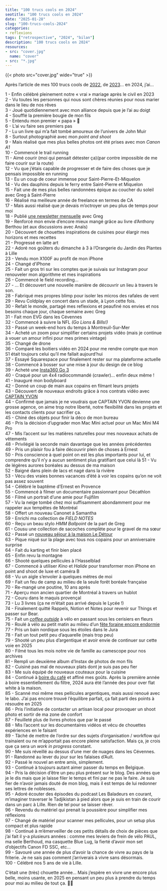 ```yaml
---
title: "100 trucs cools en 2024"
seotitle: "100 trucs cools en 2024"
date: "2025-01-28"
slug: "100-trucs-cools-2024"
categories:
- reflexions
tags: ["retrospective", "2024", "bilan"]
description: "100 trucs cools en 2024"
resources:
- src: "cover.jpg"
  name: "cover"
- src: "*.jpg"
---
```

{{< photo src="cover.jpg" wide="true" >}}

Après l’article de mes 100 trucs cools de [2022](https://jeremyjanin.com/100-trucs-cools-2022/), de [2023](https://jeremyjanin.com/100-trucs-cools-2023/)… en 2024, j’ai…

1 - Enfin célébré pleinement notre « vrai » mariage après le civil en 2023<br/>
2 - Vu toutes les personnes qui nous sont chères réunies pour nous marier dans le lieu de nos rêves<br/>
3 - Joué quotidiennement avec mon alliance depuis que je l’ai au doigt<br/>
4 - Soufflé la première bougie de mon fils<br/>
5 - Entendu mon premier « papa » 🥹<br/>
6 - L’ai vu faire ses premiers pas<br/>
7 - Lu un livre qui m’a fait tombé amoureux de l’univers de John Muir<br/>
8 - Surtout photographié avec mon *point and shoot*<br/>
9 - Mais réalisé que mes plus belles photos ont été prises avec mon *Canon A1*<br/>
10 - Commencé le trail running<br/>
11 - Aimé courir (moi qui pensait détester ça)(par contre impossible de me faire courir sur la route)<br/>
12 - Vu que j’étais capable de progresser et de faire des choses que je pensais impossible en running<br/>
13 - Eu un coup de coeur immense pour Saint-Pierre-Et-Miquelon<br/>
14 - Vu des dauphins depuis le ferry entre Saint-Pierre et Miquelon<br/>
15 - Fait une de mes plus belles randonnées épique au coucher du soleil avec Greg à Saint-Pierre<br/>
16 - Réalisé ma meilleure année de freelance en termes de CA<br/>
17 - Mais aussi réalisé que je devais m’octroyer un peu plus de temps pour moi<br/>
18 - Publié [une newsletter mensuelle](http://slowisbeautiful.substack.com/) avec Greg<br/>
19 - Renforcé mon envie d’encore mieux mangé grâce au livre d’Anthony Berthou (et aux discussions avec Anaïs)<br/>
20 - Découvert de chouettes inspirations de cuisines pour élargir mes horizons et mes recettes<br/>
21 - Progressé en latte art<br/>
22 - Adoré nos goûters du dimanche à 3 à l’Orangerie du Jardin des Plantes à Lille<br/>
23 - Vendu mon X100F au profit de mon iPhone<br/>
24 - Changé d’iPhone<br/>
25 - Fait un gros tri sur les comptes que je suivais sur Instagram pour renouveler mon algorithme et mes inspirations<br/>
26 - Commencé le field recording…<br/>
27 - … Et découvert une nouvelle manière de découvrir un lieu à travers le son.<br/>
28 - Fabriqué mes propres blimp pour isoler les micros des rafales de vent<br/>
29 - Revu Coldplay en concert dans un stade, à Lyon cette fois.<br/>
30 - Refait le monde, partagé mes reflexions et peaufiné nos envies et nos besoins chaque jour, chaque semaine avec Greg<br/>
31 - Fait mon EVG dans les Cévennes<br/>
32 - Commencé à suivre la NFL *(Go Lions & Bills!)*<br/>
33 - Passé un week-end hors du temps à Montreuil-Sur-Mer<br/>
34 - Acheté un zoom pour simplifier certains projets vidéo (mais je continue à vouer un amour infini pour mes primes vintage)<br/>
35 - Changé de drone<br/>
36 - Comparé les boitiers vidéo en 2024 pour me rendre compte que mon S1 était toujours celui qu’il me fallait aujourd’hui<br/>
37 - Essayé Squarespace pour finalement rester sur ma plateforme actuelle<br/>
38 - Commencé à bosser sur une mise à jour du design de ce blog<br/>
39 - Acheté une [Insta360 Go 3](https://www.digit-photo.com/INSTA360-Camera-Go-3-64GB-rINSTA3602007154776.html?dpa_id=21)<br/>
40 - Craqué pour un 4x4 radiocommandé (crawler)… enfin deux même !<br/>
41 - Inauguré mon bodyboard<br/>
42 - Donné un coup de main aux copains en filmant leurs projets<br/>
43 - Découvert de nouveaux endroits grâce à nos contrats vidéo avec [CAPTAIN YVON](http://captainyvon.fr)<br/>
44 - Confirmé que jamais je ne voudrais que CAPTAIN YVON devienne une grosse agence, on aime trop notre liberté, notre flexibilité dans les projets et les contacts clients pour sacrifier ça.<br/>
45 - Chiné des objets pour finir la déco de mon bureau<br/>
46 - Pris la décision d’upgrader mon Mac Mini actuel pour un Mac Mini M4 Pro<br/>
47 - Mis l’accent sur les matières naturelles pour mes nouveaux achats de vêtements<br/>
48 - Privilégié la seconde main davantage que les années précédentes<br/>
49 - Pris un plaisir fou à faire découvrir plein de choses à Ernest<br/>
50 - Pris conscience à quel point on est les plus importants pour lui, et comprendre qu’il n’y a aucun sentiment plus gratifiant que celui là
51 - Vu de légères aurores boréales au dessus de ma maison<br/>
52 - Baigné dans plein de lacs et nagé dans la rivière<br/>
53 - Vécu des vraies bonnes vacances d’été à voir les copains qu’on ne voit pas assez souvent<br/>
54 - Célébré le baptême d’Ernest en Provence<br/>
55 - Commencé à filmer un documentaire passionnant pour Décathlon<br/>
56 - Filmé un portrait d’une amie pour Fujifilm<br/>
57 - Vu la neige tombé chez moi suffisamment abondamment pour me rappeler aux tempêtes de Montréal<br/>
58 - Offert un nouveau Canonet à Samantha<br/>
59 - Enrichi ma collection de *FIELD NOTES*<br/>
60 - Reçu un beau stylo *HMM Ballpoint* de la part de Greg<br/>
61 - Cousu une collection de sacoches complète pour le gravel de ma sœur<br/>
62 - Passé un [nouveau séjour à la maison Le Détour](https://jeremyjanin.com/maison-le-detour/)<br/>
63 - Pique niqué sur la plage avec tous nos copains pour un anniversaire surprise<br/>
64 - Fait du karting et finir bien placé<br/>
65 - Enfin revu la montagne<br/>
66 - Shooté quelques pellicules à l’Hasselblad<br/>
67 - Commencé à utiliser *Kino* et *Halide* pour transformer mon iPhone en point and shoot de luxe et caméra B<br/>
68 - Vu un aigle s’envoler à quelques mètres de moi<br/>
69 - Fait un feu de camp au milieu de la seule forêt boréale française<br/>
70 - Re-mangé une poutine, 10 ans après<br/>
71 - Aperçu mon ancien quartier de Montréal à travers un hublot<br/>
72 - Couru dans le maquis provençal<br/>
73 - Lu 3 livres (ça ne m’était pas arrivé depuis le Lycée !)<br/>
74 - Finalement quitté Rappels, Notion et Notes pour revenir sur Things et passer sur Bear.<br/>
75 - Fait un *[coffee outside](https://www.instagram.com/jeremy.janin/reel/C52djlVog_-/)* à vélo en passant sous les cerisiers en fleurs<br/>
76 - Roulé à vélo au petit matin au milieu d’un [fête foraine encore endormie](https://www.instagram.com/jeremy.janin/reel/C-Hd1v9oX_O/)<br/>
77 - Pris un bain nordique sous les étoiles dans le Jura<br/>
78 - Fait un tout petit peu d’aquarelle (mais trop peu)<br/>
79 - Shooté un peu plus d’argentique et avoir envie de continuer sur cette voie en 2025<br/>
80 - Filmé tous les mois notre vie de famille au camescope pour nos archives<br/>
81 - Rempli un deuxième album d’Instax de photos de mon fils<br/>
82 - Cuisiné pas mal de nouveaux plats dont je suis pas peu fier<br/>
83 - Me suis équipé de nouveaux couteaux pour la cuisine<br/>
84 - Continué à [boire du café](https://jeremyjanin.com/slow-coffee/) et affiné mes goûts. Après la première année à boire essentiellement du filtre, 2024 aura été l’année des pour over flat white à la maison.<br/>
85 - Scanné moi même mes pellicules argentiques, mais aussi renoué avec le labo. J’ai pas encore trouvé l’équilibre parfait, ça fait parti des points à résoudre en 2025<br/>
86 - Pris l’initiative de contacter un artisan local pour provoquer un shoot photo et sortir de ma zone de confort<br/>
87 - Feuilleté plus de livres photos que par le passé<br/>
88 - Mis l’accent sur les documentaires vidéos et vécu de chouettes expériences en le faisant<br/>
89 - Tâché de mettre de l’ordre sur des sujets d’organisation / workflow qui trainaient ou ne m’apportait pas encore pleine satisfaction. Mais ça, je crois que ça sera un *work in progress* constant.<br/>
90 - Me suis réveillé au dessus d’une mer de nuages dans les Cévennes.<br/>
91 - Randonné au lever du jour sur les falaises d’Ault.<br/>
92 - Passé le nouvel an entre amis, simplement.<br/>
93 - Continué à toujours autant aimer passer du temps en Belgique.<br/>
94 - Pris la décision d’être un peu plus présent sur le blog. Des années que je le dis mais que je laisse filer le temps et fini par ne pas le faire. Je suis fier de n’avoir jamais douté de mon blog, mais il est temps de lui redonner ses lettres de noblesses.<br/>
95 - Adoré écouter des épisodes du podcast Les Baladeurs en courant, m’imaginer traverser le Tadjikistan à pied alors que je suis en train de courir dans un parc à Lille. Rien de tel pour se laisser rêver.<br/>
96 - Revendu du matériel qui prenait la poussière pour simplifier mes réflexions<br/>
97 - Changé de matériel pour scanner mes pellicules, pour un setup plus compact et plus rapide<br/>
98 - Continué à m’émerveiller de ces petits détails de choix de pièces que j’ai fait il y-a plusieurs années : comme mes leviers de frein de vélo PAUL, ma selle Berthoud, ma casquette Blue Lug, la fierté d’avoir mon set d’objectifs Canon FD SSC, etc…<br/>
99 - Savouré une année de plus d’avoir la chance de vivre au pays de la friterie. Je ne sais pas comment j’arriverais à vivre sans désormais.<br/>
100 - Célébré nos 5 ans de vie à Lille.<br/>

C’était une (très) chouette année… Mais j’espère en vivre une encore plus belle, moins usante, en 2025 en pensant un peu plus à prendre du temps pour moi au milieu de tout ça.
✌🏻
